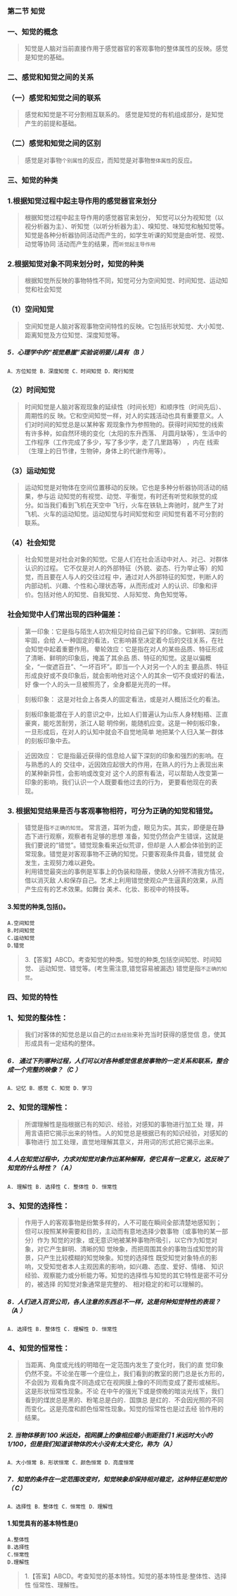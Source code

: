 ### 第二节 知觉
### 一、知觉的概念
>   知觉是人脑对当前直接作用于感觉器官的客观事物的整体属性的反映。感觉是知觉的基础。

### 二、感觉和知觉之间的关系
### （一）感觉和知觉之间的联系
>   感觉和知觉是不可分割相互联系的。 感觉是知觉的有机组成部分，是知觉产生的前提和基础。

### （二）感觉和知觉之间的区别
>   感觉是对事物`个别属性`的反应，而知觉是对事物`整体属性`的反应。

### 三、知觉的种类
### 1.根据知觉过程中起主导作用的感觉器官来划分
>   根据知觉过程中起主导作用的感觉器官来划分，
知觉可以分为视知觉（以视分析器为主）、听知觉（以听分析器为主）、嗅知觉、味知觉和触知觉等。
知觉是各种分析器协同活动而产生的，如学生听课的知觉是由听觉、视觉、动觉等协同
活动而产生的结果，而`听觉起主导作用`

### 2.根据知觉对象不同来划分时，知觉的种类
>   根据知觉所反映的事物特性不同，知觉可分为空间知觉、时间知觉、运动知觉和社会知觉

### （1）空间知觉
>   空间知觉是人脑对客观事物空间特性的反映。它包括形状知觉、大小知觉、距离知觉及方位知觉、深度知觉等。

##### 5．心理学中的“视觉悬崖”实验说明婴儿具有（B ）
    A．方位知觉 B．深度知觉 C．时间知觉 D．爬行知觉

### （2）时间知觉
>   时间知觉是人脑对客观现象的延续性（时间长短）和顺序性（时间先后）、周期性的反
映。它和空间知觉一样，对人的实践活动也具有重要意义。人们对时间的知觉总是以某种客
观现象作为参照物的。获得时间知觉的线索有许多种，如自然环境的变化（太阳的东升西落、
月圆月缺等），生活中的工作程序（工作完成了多少，写了多少字，走了几里路等） ，内在
线索（生理上的日节律，生物钟，身体上的代谢作用等）。

### （3）运动知觉
>   运动知觉是对物体在空间位置移动的反映。它也是多种分析器协同活动的结果，参与运
动知觉的有视觉、动觉、平衡觉，有时还有听觉和肤觉的成分。如当我们看到飞机在天空中
飞行，火车在铁轨上奔驰时，就产生了对飞机、火车的运动知觉。运动知觉与时间知觉和空
间知觉有着不可分割的联系。

### （4）社会知觉
>   社会知觉是对社会对象的知觉。它是人们在社会活动中对人、对己、对群体认识的过程。
它不仅是对人的外部特征（外貌、姿态、行为举止等）的知觉，而且要在人与人的交往过程
中，通过对人外部特征的知觉，判断人的内部动机、兴趣、个性和心理状态等，从而形成对
人的认识、印象和评价。包括对他人的知觉、自我知觉、人际知觉、角色知觉等。

### 社会知觉中人们常出现的四种偏差：
>   第一印象：它是指与陌生人初次相见时给自己留下的印象。它鲜明、深刻而牢固，会给
人一种固定的看法，它影响甚至决定着今后的交往关系，在社会知觉中起着重要作用。
晕轮效应：它是指在对人的某些品质、特征形成了清晰、鲜明的印象后，掩盖了其余品
质、特征的知觉。这是以偏概全，“一俊遮百丑”、“一坏百坏”。即当一个人对另一个人的主
要品质、特征形成良好或不良印象后，就会影响他对这个人的其余一切不良或好的看法，好
像一个人的头一旦被照亮了，全身都是光亮的一样。

>   刻板印象：
    这是对社会上各类人的固定看法，或是对人概括泛化的看法。

>   刻板印象能潜在于人的意识之中，比如人们普遍认为山东人身材魁梧、正直豪爽，能吃苦耐劳，浙江人聪
明伶俐，能随机应变。这是一种刻板印象，一旦形成后，在对人的认知中就会不自觉地简单
地把某个人归入某一群体的刻板印象中去。

>   近因效应：
它是指最近获得的信息给人留下深刻的印象和强烈的影响。在与熟悉的人的
交往中，近因效应起很大的作用，在熟人的行为上表现出来的某种新异性，会影响或改变对
这个人的原有看法，可以帮助人改变第一印象的影响，我们认识一个人既要看他过去的行为，
更要看他现在的表现。

### 3. 根据知觉结果是否与客观事物相符，可分为正确的知觉和错觉。
>   错觉是指`不正确的知觉`。
常言道，耳听为虚，眼见为实。其实，即便是在静态下进行观察，观察者有足够的思想
准备，知觉仍然会产生错误，这就是我们要说的“错觉”。错觉现象看来近似荒谬，但却是
人人都会体验到的正常现象。错觉是对客观事物不正确的知觉。只要客观条件具备，错觉就
会发生，主观努力难以避免。            
利用错觉最突出的事例是军事上的伪装和隐蔽，使敌人分辨不清我方情况，借以消灭敌
人和保存自己。艺术上利用错觉使观众产生逼真的效果，从而产生应有的艺术效果。如舞台
美术、化妆、影视中的特技等。       


#### 3.知觉的种类,包括()。
    A.空间知觉
    B.时间知觉
    C.运动知觉
    D.错觉
>   3.【答案】ABCD。考查知觉的种类。知觉的种类,包括空间知觉、时间知觉、
运动知觉、错觉等。(考生需注意,错觉容易被漏选) 错觉是指`不正确的知觉`。



### 四、知觉的特性
### 1、知觉的整体性：
>   我们对客体的知觉总是以自己的`过去经验`来补充当时获得的感觉信
息，使其形成具有一定结构的整体。

##### 6． 通过下列哪种过程，人们可以对各种感觉信息按事物的一定关系和联系，整合成一个完整的映像？（C ）
    A．记忆 B．感觉 C．知觉 D．学习

### 2、知觉的理解性：
>   所谓理解性是指根据已有的知识、经验，对感知的事物进行加工处
理，并用言语把它揭示出来的特性。人的知觉总是根据已有的知识经验，对感知的事物进行
加工处理，直觉地理解其意义，并用词的形式把它揭示出来。
    
##### 4.人在知觉过程中，力求对知觉对象作出某种解释，使它具有一定意义，这反映了知觉的什么特性？（ A）
    A. 理解性 B. 选择性 C. 整体性 D. 恒常性

### 3、知觉的选择性：
>   作用于人的客观事物是纷繁多样的，人不可能在瞬间全部清楚地感知到；
但可以按照某种需要和目的，主动而有意地选择少数事物（或事物的某一部分）作为
知觉的对象，或无意识地被某种事物所吸引，以它作为知觉对象，对它产生鲜明、清晰的知
觉映象，而把周围其余的事物当成知觉的背景，只产生比较模糊的知觉映象。知觉的选择性
既受知觉对象特点的影响，又受知觉者本人主观因素的影响，如兴趣、态度、爱好、情绪、
知识经验、观察能力或分析能力等。知觉的选择性与知觉的其它特性是密不可分的，被选择
的知觉对象通常是完整的、 相对稳定的和可以理解的。


    
##### 8．人们进入百货公司，各人注意的东西总不一样，这是何种知觉特性的表现？（A ）
    A. 选择性 B. 整体性 C. 理解性 D. 恒常性

### 4、知觉的恒常性：
>   当距离、角度或光线的明暗在一定范围内发生了变化时，我们的直
觉印象仍然不变。不论坐在哪一个座位上，我们看到的教室的房门总是长方形的，不会因为
观看角度不同造成它在视网膜上像的不同而变成了菱形或梯形。这是形状恒常性现象。不论
在中午的强光下或是傍晚的暗淡光线下，我们看到的煤炭总是黑的、粉笔总是白的．国旗总
是红的．不会因光照的不同而变化。这是亮度和颜色恒常性现象。知觉的恒常性也是过去经
验作用的结果。

##### 2. 当物体移到 100 米远处，视网膜上的像相应缩小到距我们 1 米远时大小的 1/100，但是我们知道该物体的大小没有太大变化，称为（A）
    A．大小恒常 B．形状恒常 C．颜色恒常 D．亮度恒常


##### 7．知觉的条件在一定范围改变时，知觉映象却保持相对稳定，这种特征是知觉的（ C）
    A．选择性 B．整体性 C．恒常性 D．理解性  


#### 1.知觉具有的基本特性是()
    A.整体性
    B.选择性
    C.恒常性
    D.理解性
>   1.【答案】ABCD。考查知觉的基本特性。知觉的基本特性是:整体性、选择性
恒常性、理解性。      